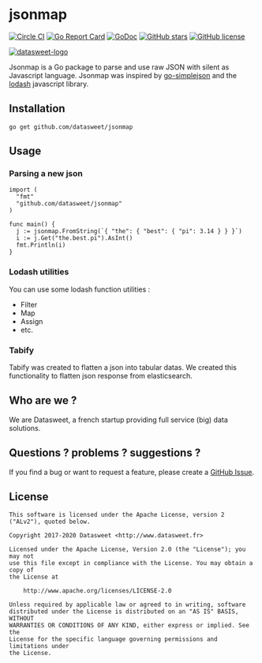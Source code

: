 
# jsonmap
[![Circle CI](https://circleci.com/gh/datasweet/jsonmap.svg?style=svg)](https://circleci.com/gh/datasweet/jsonmap) [![Go Report Card](https://goreportcard.com/badge/github.com/datasweet/jsonmap)](https://goreportcard.com/report/github.com/datasweet/jsonmap) [![GoDoc](https://godoc.org/github.com/datasweet/jsonmap?status.png)](https://godoc.org/github.com/datasweet/jsonmap) [![GitHub stars](https://img.shields.io/github/stars/datasweet/jsonmap.svg)](https://github.com/datasweet/jsonmap/stargazers)
[![GitHub license](https://img.shields.io/github/license/datasweet/jsonmap.svg)](https://github.com/datasweet/jsonmap/blob/master/LICENSE)

[![datasweet-logo](https://www.datasweet.fr/wp-content/uploads/2019/02/datasweet-black.png)](http://www.datasweet.fr)

Jsonmap is a Go package to parse and use raw JSON with silent as Javascript language.
Jsonmap was inspired by [go-simplejson](https://github.com/bitly/go-simplejson) and the [lodash](https://lodash.com/) javascript library.


## Installation
```
go get github.com/datasweet/jsonmap
```

## Usage

### Parsing a new json
```
import (
  "fmt"
  "github.com/datasweet/jsonmap"
)

func main() {
  j := jsonmap.FromString(`{ "the": { "best": { "pi": 3.14 } } }`)
  i := j.Get("the.best.pi").AsInt()
  fmt.Println(i)
}
```

### Lodash utilities
You can use some lodash function utilities : 
* Filter
* Map
* Assign
* etc.

### Tabify
Tabify was created to flatten a json into tabular datas. We created this functionality to flatten json response from elasticsearch.

## Who are we ?
We are Datasweet, a french startup providing full service (big) data solutions.

## Questions ? problems ? suggestions ?
If you find a bug or want to request a feature, please create a [GitHub Issue](https://github.com/datasweet/jsonmap/issues/new).

## License
```
This software is licensed under the Apache License, version 2 ("ALv2"), quoted below.

Copyright 2017-2020 Datasweet <http://www.datasweet.fr>

Licensed under the Apache License, Version 2.0 (the "License"); you may not
use this file except in compliance with the License. You may obtain a copy of
the License at

    http://www.apache.org/licenses/LICENSE-2.0

Unless required by applicable law or agreed to in writing, software
distributed under the License is distributed on an "AS IS" BASIS, WITHOUT
WARRANTIES OR CONDITIONS OF ANY KIND, either express or implied. See the
License for the specific language governing permissions and limitations under
the License.
```
